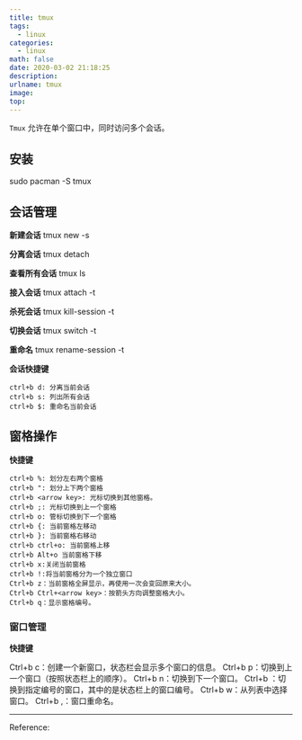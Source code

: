 ```yaml
---
title: tmux
tags:
  - linux
categories:
  - linux
math: false
date: 2020-03-02 21:18:25
description:
urlname: tmux
image:
top:
---
```

`Tmux` 允许在单个窗口中，同时访问多个会话。

<!--more-->
## 安装
sudo pacman -S tmux

## 会话管理

**新建会话**
tmux new -s <session-name>

**分离会话**
tmux detach

**查看所有会话**
tmux ls

**接入会话**
tmux attach -t <session-name>

**杀死会话**
tmux kill-session -t <session-name>

**切换会话**
tmux switch -t <session-name>

**重命名**
tmux rename-session -t

**会话快捷键**

```
ctrl+b d: 分离当前会话
ctrl+b s: 列出所有会话
ctrl+b $: 重命名当前会话
```

## 窗格操作


**快捷键**

```
ctrl+b %: 划分左右两个窗格
ctrl+b ": 划分上下两个窗格
ctrl+b <arrow key>: 光标切换到其他窗格。
ctrl+b ;: 光标切换到上一个窗格
ctrl+b o: 管标切换到下一个窗格
ctrl+b {: 当前窗格左移动
ctrl+b }: 当前窗格右移动
ctrl+b ctrl+o: 当前窗格上移
ctrl+b Alt+o 当前窗格下移
ctrl+b x:关闭当前窗格
ctrl+b !:将当前窗格分为一个独立窗口
Ctrl+b z：当前窗格全屏显示，再使用一次会变回原来大小。
Ctrl+b Ctrl+<arrow key>：按箭头方向调整窗格大小。
Ctrl+b q：显示窗格编号。
```



### 窗口管理

**快捷键**

Ctrl+b c：创建一个新窗口，状态栏会显示多个窗口的信息。
Ctrl+b p：切换到上一个窗口（按照状态栏上的顺序）。
Ctrl+b n：切换到下一个窗口。
Ctrl+b <number>：切换到指定编号的窗口，其中的<number>是状态栏上的窗口编号。
Ctrl+b w：从列表中选择窗口。
Ctrl+b ,：窗口重命名。



---


Reference:

